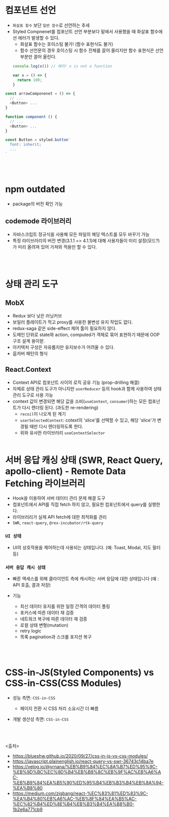 # 컴포넌트 선언
- `화살표 함수` 보단 `일반 함수`로 선언하는 추세
- Styled Compnenet를 컴포넌트 선언 부분보다 밑에서 사용했을 때 화살표 함수에선 에러가 발생할 수 있다. 
  - 화살표 함수는 호이스팅 불가! (함수 표현식도 불가)
  - 함수 선언문의 경우 호이스팅 시 함수 전체를 끌어 올리지만 함수 표현식은 선언 부분만 끌어 올린다.
  ```js
  console.log(x()) // 에러! x is not a function

  var x = () => {  
    return 100;  
  }
  ```
```js
const arrowComponenet = () => {
  // ...
  <Button> ...
}

function component () {
  // ...
  <Button> ...
}

const Button = styled.button`
  font: inherit;
  ...
`
```
<br><br>

# npm outdated
- package의 버전 확인 가능

## codemode 라이브러리
- 자바스크립트 정규식을 사용해 모든 파일의 해당 텍스트를 모두 바꾸기 가능 
- 특정 라이브러리의 버전 변경(3.1.1 => 4.1.1)에 대해 사용자들이 미리 설정(모드?)가 미리 올려져 있어 가져와 적용만 할 수 있다.

<br><br>

# 상태 관리 도구
## MobX
- Redux 보다 낮은 러닝커브
- 보일러 플레이트가 적고 proxy를 사용한 불변성 유지 작업도 없다.
- redux-saga 같은 side-effect 제어 툴이 필요하지 않다.
- 도메인 단위로 state와 action, computed가 객체로 묶어 표현하기 때문에 OOP 구조 설계 용이핟.
- 아키텍처 구성은 자유롭지만 유지보수가 어려울 수 있다.
- 옵저버 패턴의 형식

## React.Context
- Context API로 컴포넌트 사이의 로직 공유 기능 (prop-drilling 해결)
- 자체로 상태 관리 도구가 아니지만 `userReducer` 등의 hook과 함께 사용하여 상태 관리 도구로 사용 가능
- context 값이 변경되면 해당 값을 소비(`useContext`, `consumer`)하는 모든 컴포넌트가 다시 렌더링 된다. (과도한 re-rendering)
  - `recoil`이 나오게 된 계기
  - `userSelectedContext`: cotext의 'slice'를 선택할 수 있고, 해당 'slice'가 변경될 때만 다시 렌더링하도록 한다.
  - 위와 유사한 라이브러리 `useContextSelector`
<br><br>

# 서버 응답 캐싱 상태 (SWR, React Query, apollo-client) - Remote Data Fetching 라이브러리
- Hook을 이용하여 서버 데이터 관리 문제 해결 도구
- 컴포넌트에서 API를 직접 fetch 하지 않고, 필요한 컴포넌트에서 query를 실행한다.
- 라이브러리가 실제 API fetch에 대한 최적화를 관리
- `SWR`, `react-query`, `@rex-incubator/rtk-query`

### `UI 상태`
- UI의 상호작용을 제어하는데 사용되는 상태입니다. (예: Toast, Modal, 지도 필터 등)

### `서버 응답 캐시 상태`
- 빠른 액세스를 위해 클라이언트 측에 캐시하는 서버 응답에 대한 상태입니다 (예 : API 호출, 결과 저장)

- 기능
  - 최신 데이터 유지를 위한 일정 간격의 데이터 폴링
  - 포커스에 따른 데이터 재 검증
  - 네트워크 복구에 따른 데이터 재 검증
  - 로컬 상태 변형(mutation)
  - retry logic
  - 목록 pagination과 스크롤 포지션 복구



<br><br>

# CSS-in-JS(Styled Components) vs CSS-in-CSS(CSS Modules)
- 성능 측면: `CSS-in-CSS`
  - 페이지 전환 시 CSS 처리 소요시간 더 빠름

- 개발 생산성 측면: `CSS-in-CSS`

<br><br><br>
<출처>
- https://blueshw.github.io/2020/09/27/css-in-js-vs-css-modules/
- https://javascript.plainenglish.io/react-query-vs-swr-36743c14ba7e
- https://velog.io/@yrnana/%EB%B9%84%EC%8A%B7%ED%95%9C-%EB%9D%BC%EC%9D%B4%EB%B8%8C%EB%9F%AC%EB%A6%AC-%EB%B9%84%EA%B5%90%ED%95%B4%EB%B3%B4%EB%8A%94-%EA%B8%80
- https://medium.com/zigbang/react-%EC%83%81%ED%83%9C-%EA%B4%80%EB%A6%AC-%EB%8F%84%EA%B5%AC-%EC%82%B4%ED%8E%B4%EB%B3%B4%EA%B8%B0-1b2e6a771cb9
